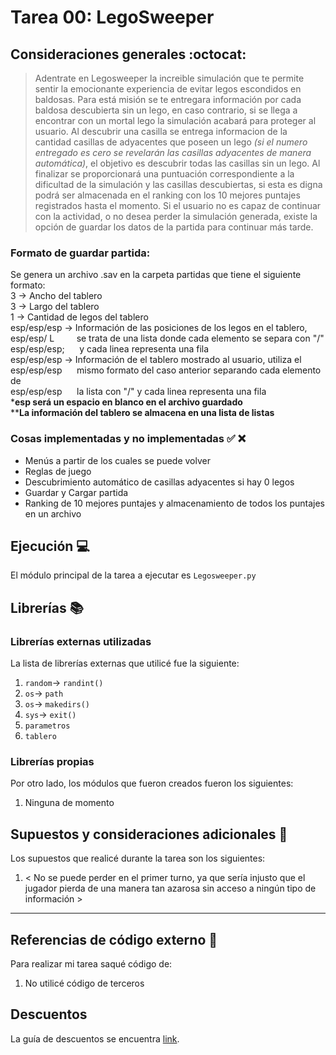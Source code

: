 ﻿# Tarea 00: LegoSweeper

## Consideraciones generales :octocat:

> Adentrate en Legosweeper la increible simulación que te permite sentir la emocionante experiencia de evitar 
> legos escondidos en baldosas. Para está misión se te entregara información por cada baldosa descubierta sin
> un lego, en caso contrario, si se llega a encontrar con un mortal lego la simulación acabará para proteger
> al usuario. Al descubrir una casilla se entrega informacion de la cantidad casillas de adyacentes que poseen
> un lego *(si el numero entregado es cero se revelarán las casillas adyacentes de manera automática)*, el
> objetivo es descubrir todas las casillas sin un lego. Al finalizar se proporcionará una puntuación
> correspondiente a la dificultad de la simulación y las casillas descubiertas, si esta es digna podrá ser
> almacenada en el ranking con los 10 mejores puntajes registrados hasta el momento.
> Si el usuario no es capaz de continuar con la actividad, o no desea perder la simulación generada, existe
> la opción de guardar los datos de la partida para continuar más tarde.
### Formato de guardar partida:

Se genera un archivo .sav en la carpeta partidas que tiene el siguiente formato:  
3 -> Ancho del tablero  
3 -> Largo del tablero  
1 -> Cantidad de legos del tablero  
esp/esp/esp -> Información de las posiciones de los legos en el tablero,  
esp/esp/ L &nbsp; &nbsp; &nbsp; &nbsp; se trata de una lista donde cada elemento se separa con "/"  
esp/esp/esp;&nbsp;&nbsp;&nbsp;&nbsp;&nbsp;   y cada linea representa una fila  
esp/esp/esp -> Información de el tablero mostrado al usuario, utiliza el  
esp/esp/esp &nbsp;&nbsp;&nbsp;&nbsp; mismo formato del caso anterior separando cada elemento de  
esp/esp/esp&nbsp; &nbsp; &nbsp; la lista con "/" y cada linea representa una fila  
***esp será un espacio en blanco en el archivo guardado**  
****La información del tablero se almacena en una lista de listas**  
### Cosas implementadas y no implementadas :white_check_mark: :x:

* Menús a partir de los cuales se puede volver
* Reglas de juego
* Descubrimiento automático de casillas adyacentes si hay 0 legos
* Guardar y Cargar partida
* Ranking de 10 mejores puntajes y almacenamiento de todos los puntajes en un archivo

## Ejecución :computer:
El módulo principal de la tarea a ejecutar es  ```Legosweeper.py```


## Librerías :books:
### Librerías externas utilizadas
La lista de librerías externas que utilicé fue la siguiente:

1. ```random```-> ```randint()```
2. ```os```-> ```path```
3. ```os```-> ```makedirs()```
4. ```sys```-> ```exit()```
5. ```parametros```
6. ```tablero```

### Librerías propias
Por otro lado, los módulos que fueron creados fueron los siguientes:

1. Ninguna de momento

## Supuestos y consideraciones adicionales :thinking:
Los supuestos que realicé durante la tarea son los siguientes:

1. < No se puede perder en el primer turno, ya que sería injusto que el jugador pierda de una manera tan azarosa sin acceso a ningún tipo de información > 

-------
## Referencias de código externo :book:

Para realizar mi tarea saqué código de:
1. No utilicé código de terceros



## Descuentos
La guía de descuentos se encuentra [link](https://github.com/IIC2233/syllabus/blob/master/Tareas/Descuentos.md).